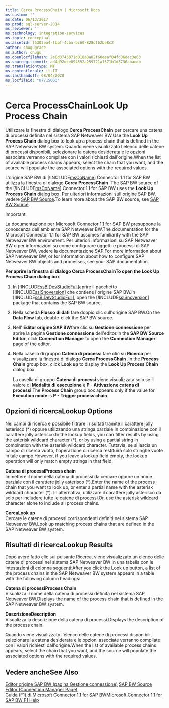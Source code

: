 ```yaml
---
title: Cerca ProcessChain | Microsoft Docs
ms.custom: ''
ms.date: 06/13/2017
ms.prod: sql-server-2014
ms.reviewer: ''
ms.technology: integration-services
ms.topic: conceptual
ms.assetid: f6303ea4-fbbf-4cba-bc60-828df62be8c2
author: chugugrace
ms.author: chugu
ms.openlocfilehash: 2e0d3743071d018a8a82f60eeaf04fd86dec3e63
ms.sourcegitcommit: ad4d92dce894592a259721a1571b1d8736abacdb
ms.translationtype: MT
ms.contentlocale: it-IT
ms.lasthandoff: 08/04/2020
ms.locfileid: "87715603"
---
```

# <a name="look-up-process-chain"></a><span data-ttu-id="87204-102">Cerca ProcessChain</span><span class="sxs-lookup"><span data-stu-id="87204-102">Look Up Process Chain</span></span>
  <span data-ttu-id="87204-103">Utilizzare la finestra di dialogo **Cerca ProcessChain** per cercare una catena di processi definita nel sistema SAP Netweaver BW.</span><span class="sxs-lookup"><span data-stu-id="87204-103">Use the **Look Up Process Chain** dialog box to look up a process chain that is defined in the SAP Netweaver BW system.</span></span> <span data-ttu-id="87204-104">Quando viene visualizzato l'elenco delle catene di processi disponibili, selezionare la catena desiderata e le opzioni associate verranno compilate con i valori richiesti dall'origine.</span><span class="sxs-lookup"><span data-stu-id="87204-104">When the list of available process chains appears, select the chain that you want, and the source will populate the associated options with the required values.</span></span>  
  
 <span data-ttu-id="87204-105">L'origine SAP BW di [!INCLUDE[msCoName](../../includes/msconame-md.md)] Connector 1.1 for SAP BW utilizza la finestra di dialogo **Cerca ProcessChain** .</span><span class="sxs-lookup"><span data-stu-id="87204-105">The SAP BW source of the [!INCLUDE[msCoName](../../includes/msconame-md.md)] Connector 1.1 for SAP BW uses the **Look Up Process Chain** dialog box.</span></span> <span data-ttu-id="87204-106">Per ulteriori informazioni sull'origine SAP BW, vedere [SAP BW Source](sap-bw-source.md).</span><span class="sxs-lookup"><span data-stu-id="87204-106">To learn more about the SAP BW source, see [SAP BW Source](sap-bw-source.md).</span></span>  
  
> [!IMPORTANT]  
>  <span data-ttu-id="87204-107">La documentazione per Microsoft Connector 1.1 for SAP BW presuppone la conoscenza dell'ambiente SAP Netweaver BW.</span><span class="sxs-lookup"><span data-stu-id="87204-107">The documentation for the Microsoft Connector 1.1 for SAP BW assumes familiarity with the SAP Netweaver BW environment.</span></span> <span data-ttu-id="87204-108">Per ulteriori informazioni su SAP Netweaver BW o per informazioni su come configurare oggetti e processi di SAP Netweaver BW, vedere la documentazione SAP.</span><span class="sxs-lookup"><span data-stu-id="87204-108">For more information about SAP Netweaver BW, or for information about how to configure SAP Netweaver BW objects and processes, see your SAP documentation.</span></span>  
  
 <span data-ttu-id="87204-109">**Per aprire la finestra di dialogo Cerca ProcessChain**</span><span class="sxs-lookup"><span data-stu-id="87204-109">**To open the Look Up Process Chain dialog box**</span></span>  
  
1.  <span data-ttu-id="87204-110">In [!INCLUDE[ssBIDevStudioFull](../../includes/ssbidevstudiofull-md.md)]aprire il pacchetto [!INCLUDE[ssISnoversion](../../includes/ssisnoversion-md.md)] che contiene l'origine SAP BW.</span><span class="sxs-lookup"><span data-stu-id="87204-110">In [!INCLUDE[ssBIDevStudioFull](../../includes/ssbidevstudiofull-md.md)], open the [!INCLUDE[ssISnoversion](../../includes/ssisnoversion-md.md)] package that contains the SAP BW source.</span></span>  
  
2.  <span data-ttu-id="87204-111">Nella scheda **Flusso di dati** fare doppio clic sull'origine SAP BW.</span><span class="sxs-lookup"><span data-stu-id="87204-111">On the **Data Flow** tab, double-click the SAP BW source.</span></span>  
  
3.  <span data-ttu-id="87204-112">Nell' **Editor origine SAP BW**fare clic su **Gestione connessione** per aprire la pagina **Gestione connessione** dell'editor.</span><span class="sxs-lookup"><span data-stu-id="87204-112">In the **SAP BW Source Editor**, click **Connection Manager** to open the **Connection Manager** page of the editor.</span></span>  
  
4.  <span data-ttu-id="87204-113">Nella casella di gruppo **Catena di processi** fare clic su **Ricerca** per visualizzare la finestra di dialogo **Cerca ProcessChain** .</span><span class="sxs-lookup"><span data-stu-id="87204-113">In the **Process Chain** group box, click **Look up** to display the **Look Up Process Chain** dialog box.</span></span>  
  
     <span data-ttu-id="87204-114">La casella di gruppo **Catena di processi** viene visualizzata solo se il valore di **Modalità di esecuzione** è **P - Attivazione catena di processi**.</span><span class="sxs-lookup"><span data-stu-id="87204-114">The **Process Chain** group box appears only if the value for **Execution mode** is **P - Trigger process chain**.</span></span>  
  
## <a name="lookup-options"></a><span data-ttu-id="87204-115">Opzioni di ricerca</span><span class="sxs-lookup"><span data-stu-id="87204-115">Lookup Options</span></span>  
 <span data-ttu-id="87204-116">Nei campi di ricerca è possibile filtrare i risultati tramite il carattere jolly asterisco (\*) oppure utilizzando una stringa parziale in combinazione con il carattere jolly asterisco.</span><span class="sxs-lookup"><span data-stu-id="87204-116">In the lookup fields, you can filter results by using the asterisk wildcard character (\*), or by using a partial string in combination with the asterisk wildcard character.</span></span> <span data-ttu-id="87204-117">Tuttavia, se si lascia un campo di ricerca vuoto, l'operazione di ricerca restituirà solo stringhe vuote in tale campo.</span><span class="sxs-lookup"><span data-stu-id="87204-117">However, if you leave a lookup field empty, the lookup operation will only match empty strings in that field.</span></span>  
  
 <span data-ttu-id="87204-118">**Catena di processi**</span><span class="sxs-lookup"><span data-stu-id="87204-118">**Process chain**</span></span>  
 <span data-ttu-id="87204-119">Immettere il nome della catena di processi da cercare oppure un nome parziale con il carattere jolly asterisco (\*).</span><span class="sxs-lookup"><span data-stu-id="87204-119">Enter the name of the process chain that you want to look up, or enter a partial name with the asterisk wildcard character (\*).</span></span> <span data-ttu-id="87204-120">In alternativa, utilizzare il carattere jolly asterisco da solo per includere tutte le catene di processi.</span><span class="sxs-lookup"><span data-stu-id="87204-120">Or, use the asterisk wildcard character alone to include all process chains.</span></span>  
  
 <span data-ttu-id="87204-121">**Cerca**</span><span class="sxs-lookup"><span data-stu-id="87204-121">**Look up**</span></span>  
 <span data-ttu-id="87204-122">Cercare le catene di processi corrispondenti definiti nel sistema SAP Netweaver BW.</span><span class="sxs-lookup"><span data-stu-id="87204-122">Look up matching process chains that are defined in the SAP Netweaver BW system.</span></span>  
  
## <a name="lookup-results"></a><span data-ttu-id="87204-123">Risultati di ricerca</span><span class="sxs-lookup"><span data-stu-id="87204-123">Lookup Results</span></span>  
 <span data-ttu-id="87204-124">Dopo avere fatto clic sul pulsante Ricerca, viene visualizzato un elenco delle catene di processi nel sistema SAP Netweaver BW in una tabella con le intestazioni di colonna seguenti:</span><span class="sxs-lookup"><span data-stu-id="87204-124">After you click the Look up button, a list of the process chains in the SAP Netweaver BW system appears in a table with the following column headings:</span></span>  
  
 <span data-ttu-id="87204-125">**Catena di processi**</span><span class="sxs-lookup"><span data-stu-id="87204-125">**Process Chain**</span></span>  
 <span data-ttu-id="87204-126">Visualizza il nome della catena di processi definita nel sistema SAP Netweaver BW.</span><span class="sxs-lookup"><span data-stu-id="87204-126">Displays the name of the process chain that is defined in the SAP Netweaver BW system.</span></span>  
  
 <span data-ttu-id="87204-127">**Descrizione**</span><span class="sxs-lookup"><span data-stu-id="87204-127">**Description**</span></span>  
 <span data-ttu-id="87204-128">Visualizza la descrizione della catena di processi.</span><span class="sxs-lookup"><span data-stu-id="87204-128">Displays the description of the process chain.</span></span>  
  
 <span data-ttu-id="87204-129">Quando viene visualizzato l'elenco delle catene di processi disponibili, selezionare la catena desiderata e le opzioni associate verranno compilate con i valori richiesti dall'origine.</span><span class="sxs-lookup"><span data-stu-id="87204-129">When the list of available process chains appears, select the chain that you want, and the source will populate the associated options with the required values.</span></span>  
  
## <a name="see-also"></a><span data-ttu-id="87204-130">Vedere anche</span><span class="sxs-lookup"><span data-stu-id="87204-130">See Also</span></span>  
 <span data-ttu-id="87204-131">[Editor origine SAP BW &#40;pagina Gestione connessione&#41;](sap-bw-source-editor-connection-manager-page.md) </span><span class="sxs-lookup"><span data-stu-id="87204-131">[SAP BW Source Editor &#40;Connection Manager Page&#41;](sap-bw-source-editor-connection-manager-page.md) </span></span>  
 [<span data-ttu-id="87204-132">Guida (F1) di Microsoft Connector 1.1 for SAP BW</span><span class="sxs-lookup"><span data-stu-id="87204-132">Microsoft Connector 1.1 for SAP BW F1 Help</span></span>](../microsoft-connector-for-sap-bw-f1-help.md)  
  
  
